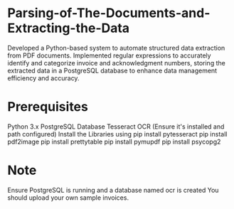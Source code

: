 # Parsing-of-The-Documents-and-Extracting-the-Data
Developed a Python-based system to automate structured data extraction from PDF documents. Implemented regular expressions to accurately identify and categorize invoice and acknowledgment numbers, storing the extracted data in a PostgreSQL database to enhance data management efficiency and accuracy.

# Prerequisites
Python 3.x
PostgreSQL Database
Tesseract OCR (Ensure it's installed and path configured)
Install the Libraries using 
pip install pytesseract
pip install pdf2image
pip install prettytable
pip install pymupdf
pip install psycopg2 

# Note
Ensure PostgreSQL is running and a database named ocr is created
You should upload your own sample invoices.
